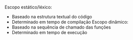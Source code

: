 Escopo estático/léxico:
- Baseado na estrutura textual do código
- Determinado em tempo de compilação
Escopo dinâmico:
- Baseado na sequência de chamado das funções
- Determinado em tempo de execução